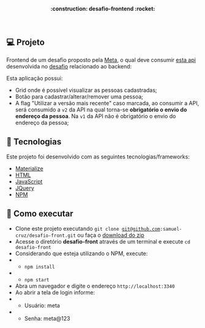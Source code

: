 <h4 align="center"> 
	:construction: desafio-frontend :rocket:
</h4>
<br>

## :computer: Projeto

Frontend de um desafio proposto pela [Meta](https://www.meta.com.br/), o qual deve consumir [esta api](https://desafio-meta-back.herokuapp.com/swagger-ui.html#/) desenvolvida no [desafio](https://github.com/samuel-cruz/desafio/) relacionado ao backend:

Esta aplicação possui:
- Grid onde é possível visualizar as pessoas cadastradas;
- Botão para cadastrar/alterar/remover uma pessoa;
- A flag "Utilizar a versão mais recente" caso marcada, ao consumir a API, será consumido a <code>v2</code> da API na qual torna-se **obrigatório o envio do endereço da pessoa**. Na <code>v1</code> da API não é obrigatório o envio do endereço da pessoa;

## :rocket: Tecnologias

Este projeto foi desenvolvido com as seguintes tecnologias/frameworks:

- [Materialize](https://materializecss.com/) 
- [HTML](https://developer.mozilla.org/pt-BR/docs/Web/HTML)
- [JavaScript](https://developer.mozilla.org/pt-BR/docs/Aprender/JavaScript)
- [JQuery](https://jquery.com/)
- [NPM](https://www.npmjs.com/)

## :thinking: Como executar
- Clone este projeto executando <code>git clone git@github.com:samuel-cruz/desafio-front.git</code> ou faça o [download do zip](https://github.com/samuel-cruz/desafio-front/archive/master.zip)
- Acesse o diretório **desafio-front** através de um terminal e execute <code>cd desafio-front</code>
- Considerando que esteja utilizando o NPM, execute:
- - <code>npm install</code>
- - <code>npm start</code>
- Abra um navegador e digite o endereço <code>http://localhost:3340</code>
- Ao abrir a tela de login informe:
- - Usuário: meta
- - Senha: meta@123
